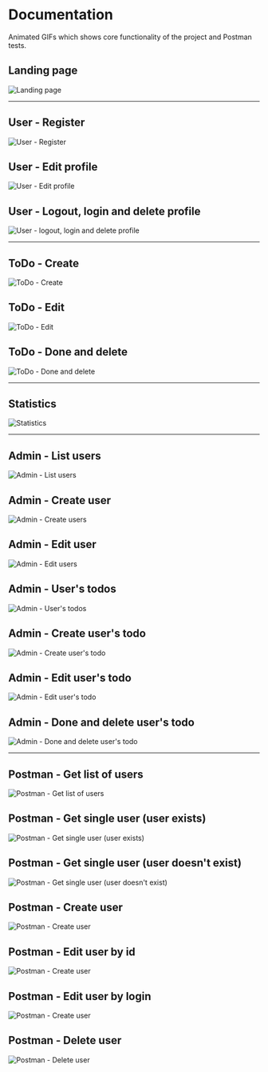 # Documentation

Animated GIFs which shows core functionality of the project and Postman tests.

## Landing page

![Landing page](./gifs/landing-page.gif)

<hr>

## User - Register

![User - Register](./gifs/user-register.gif)

## User - Edit profile

![User - Edit profile](./gifs/user-edit-profile.gif)

## User - Logout, login and delete profile

![User - logout, login and delete profile](./gifs/user-logout-and-delete.gif)

<hr>

## ToDo - Create

![ToDo - Create](./gifs/user-create-todo.gif)

## ToDo - Edit

![ToDo - Edit](./gifs/user-edit-todo.gif)

## ToDo - Done and delete

![ToDo - Done and delete](./gifs/user-done-and-delete-todo.gif)

<hr>

## Statistics

![Statistics](./gifs/user-todo-stats.gif)

<hr>

## Admin - List users

![Admin - List users](./gifs/admin-entering-panel.gif)

## Admin - Create user

![Admin - Create users](./gifs/admin-create-user.gif)

## Admin - Edit user

![Admin - Edit users](./gifs/admin-edit-user.gif)

## Admin - User's todos

![Admin - User's todos](./gifs/admin-manage-user-todos.gif)

## Admin - Create user's todo

![Admin - Create user's todo](./gifs/admin-create-todo.gif)

## Admin - Edit user's todo

![Admin - Edit user's todo](./gifs/admin-edit-todo.gif)

## Admin - Done and delete user's todo

![Admin - Done and delete user's todo](./gifs/admin-done-and-delete-todo.gif)

<hr>

## Postman - Get list of users

![Postman - Get list of users](./gifs/postman-get-list-of-users.gif)

## Postman - Get single user (user exists)

![Postman - Get single user (user exists)](./gifs/postman-get-single-user-which-exists.gif)

## Postman - Get single user (user doesn't exist)

![Postman - Get single user (user doesn't exist)](./gifs/postman-get-single-user-which-doesnt-exist.gif)

## Postman - Create user

![Postman - Create user](./gifs/postman-create-user.gif)

## Postman - Edit user by id

![Postman - Create user](./gifs/postman-edit-user-by-id.gif)

## Postman - Edit user by login

![Postman - Create user](./gifs/postman-edit-user-by-login.gif)

## Postman - Delete user

![Postman - Delete user](./gifs/postman-delete-user.gif)
